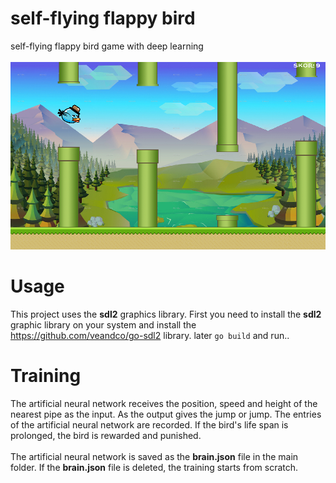# self-flying flappy bird
self-flying flappy bird game with deep learning
<br/><br/>
![pic](https://github.com/mehmetkesik/selfflyingflappybird/blob/master/asset/pic.png)

# Usage
This project uses the **sdl2** graphics library. First you need to install the **sdl2** graphic library on your system and install the https://github.com/veandco/go-sdl2 library. later `go build` and run..

# Training
The artificial neural network receives the position, speed and height of the nearest pipe as the input. As the output gives the jump or jump. The entries of the artificial neural network are recorded. If the bird's life span is prolonged, the bird is rewarded and punished.
<br/><br/>
The artificial neural network is saved as the **brain.json** file in the main folder. If the **brain.json** file is deleted, the training starts from scratch.
